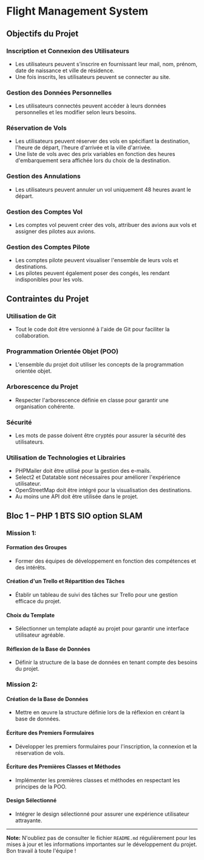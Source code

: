 # Flight Management System

## Objectifs du Projet

### Inscription et Connexion des Utilisateurs
- Les utilisateurs peuvent s'inscrire en fournissant leur mail, nom, prénom, date de naissance et ville de résidence.
- Une fois inscrits, les utilisateurs peuvent se connecter au site.

### Gestion des Données Personnelles
- Les utilisateurs connectés peuvent accéder à leurs données personnelles et les modifier selon leurs besoins.

### Réservation de Vols
- Les utilisateurs peuvent réserver des vols en spécifiant la destination, l'heure de départ, l'heure d'arrivée et la ville d'arrivée.
- Une liste de vols avec des prix variables en fonction des heures d'embarquement sera affichée lors du choix de la destination.

### Gestion des Annulations
- Les utilisateurs peuvent annuler un vol uniquement 48 heures avant le départ.

### Gestion des Comptes Vol
- Les comptes vol peuvent créer des vols, attribuer des avions aux vols et assigner des pilotes aux avions.

### Gestion des Comptes Pilote
- Les comptes pilote peuvent visualiser l'ensemble de leurs vols et destinations.
- Les pilotes peuvent également poser des congés, les rendant indisponibles pour les vols.

## Contraintes du Projet

### Utilisation de Git
- Tout le code doit être versionné à l'aide de Git pour faciliter la collaboration.

### Programmation Orientée Objet (POO)
- L'ensemble du projet doit utiliser les concepts de la programmation orientée objet.

### Arborescence du Projet
- Respecter l'arborescence définie en classe pour garantir une organisation cohérente.

### Sécurité
- Les mots de passe doivent être cryptés pour assurer la sécurité des utilisateurs.

### Utilisation de Technologies et Librairies
- PHPMailer doit être utilisé pour la gestion des e-mails.
- Select2 et Datatable sont nécessaires pour améliorer l'expérience utilisateur.
- OpenStreetMap doit être intégré pour la visualisation des destinations.
- Au moins une API doit être utilisée dans le projet.

## Bloc 1 – PHP 1 BTS SIO option SLAM

### Mission 1:

#### Formation des Groupes
- Former des équipes de développement en fonction des compétences et des intérêts.

#### Création d'un Trello et Répartition des Tâches
- Établir un tableau de suivi des tâches sur Trello pour une gestion efficace du projet.

#### Choix du Template
- Sélectionner un template adapté au projet pour garantir une interface utilisateur agréable.

#### Réflexion de la Base de Données
- Définir la structure de la base de données en tenant compte des besoins du projet.

### Mission 2:

#### Création de la Base de Données
- Mettre en œuvre la structure définie lors de la réflexion en créant la base de données.

#### Écriture des Premiers Formulaires
- Développer les premiers formulaires pour l'inscription, la connexion et la réservation de vols.

#### Écriture des Premières Classes et Méthodes
- Implémenter les premières classes et méthodes en respectant les principes de la POO.

#### Design Sélectionné
- Intégrer le design sélectionné pour assurer une expérience utilisateur attrayante.

---

**Note:**
N'oubliez pas de consulter le fichier `README.md` régulièrement pour les mises à jour et les informations importantes sur le développement du projet. Bon travail à toute l'équipe !
